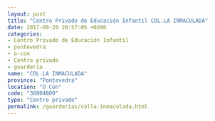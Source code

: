 ```yaml
---
layout: post
title: "Centro Privado de Educación Infantil COL.LA INMACULADA"
date: 2017-09-20 20:57:05 +0200
categories:
- Centro Privado de Educación Infantil
- pontevedra
- o-con
- Centro privado
- guarderia
name: "COL.LA INMACULADA"
province: "Pontevedra"
location: "O Con"
code: "36004800"
type: "Centro privado"
permalink: /guarderias/colla-inmaculada.html
---
```

